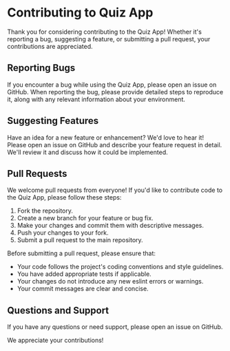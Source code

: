 # Contributing to Quiz App

Thank you for considering contributing to the Quiz App! Whether it's reporting a bug, suggesting a feature, or submitting a pull request, your contributions are appreciated.

## Reporting Bugs

If you encounter a bug while using the Quiz App, please open an issue on GitHub. When reporting the bug, please provide detailed steps to reproduce it, along with any relevant information about your environment.

## Suggesting Features

Have an idea for a new feature or enhancement? We'd love to hear it! Please open an issue on GitHub and describe your feature request in detail. We'll review it and discuss how it could be implemented.

## Pull Requests

We welcome pull requests from everyone! If you'd like to contribute code to the Quiz App, please follow these steps:

1. Fork the repository.
2. Create a new branch for your feature or bug fix.
3. Make your changes and commit them with descriptive messages.
4. Push your changes to your fork.
5. Submit a pull request to the main repository.

Before submitting a pull request, please ensure that:

- Your code follows the project's coding conventions and style guidelines.
- You have added appropriate tests if applicable.
- Your changes do not introduce any new eslint errors or warnings.
- Your commit messages are clear and concise.

## Questions and Support

If you have any questions or need support, please open an issue on GitHub.

We appreciate your contributions!
